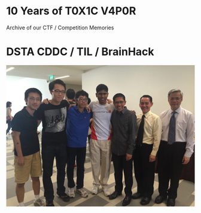 # 10 Years of T0X1C V4P0R
Archive of our CTF / Competition Memories


# DSTA CDDC / TIL / BrainHack
![](./brainhack/CDDC2015.jpeg)